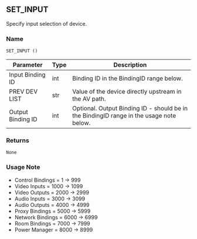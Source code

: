 ## SET\_INPUT

Specify input selection of device.


### Name

`SET_INPUT ()`

| Parameter         | Type | Description                                                                             |
| ----------------- | ---- | --------------------------------------------------------------------------------------- |
| Input Binding ID  | int  | Binding ID in the BindingID range below.                                                |
| PREV DEV LIST     | str  | Value of the device directly upstream in the AV path.                                   |
| Output Binding ID | int  | Optional. Output Binding ID - should be in the BindingID range in the usage note below. |


### Returns

`None`


### Usage Note

- Control Bindings = 1 -\> 999
- Video Inputs = 1000 -\> 1099
- Video Outputs = 2000 -\> 2999
- Audio Inputs = 3000 -\> 3099
- Audio Outputs = 4000 -\> 4999
- Proxy Bindings = 5000 -\> 5999
- Network Bindings = 6000 -\> 6999
- Room Bindings = 7000 -\> 7999
- Power Manager = 8000 -\> 8999

